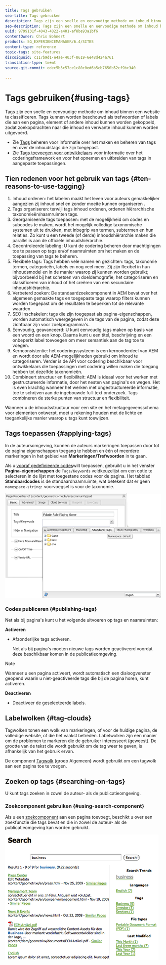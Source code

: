 ```yaml
---
title: Tags gebruiken
seo-title: Tags gebruiken
description: Tags zijn een snelle en eenvoudige methode om inhoud binnen een website te classificeren. Tags kunnen worden beschouwd als trefwoorden of labels die aan een pagina, element of andere inhoud kunnen worden gekoppeld, zodat zoekopdrachten naar die inhoud en verwante inhoud kunnen worden uitgevoerd.
seo-description: Tags zijn een snelle en eenvoudige methode om inhoud binnen een website te classificeren. Tags kunnen worden beschouwd als trefwoorden of labels die aan een pagina, element of andere inhoud kunnen worden gekoppeld, zodat zoekopdrachten naar die inhoud en verwante inhoud kunnen worden uitgevoerd.
uuid: 9799131f-4043-4022-a401-af8be93a1bf6
contentOwner: Chris Bohnert
products: SG_EXPERIENCEMANAGER/6.4/SITES
content-type: reference
topic-tags: site-features
discoiquuid: c117b9d1-e4ae-403f-8619-6e48d424a761
translation-type: tm+mt
source-git-commit: cdec5b3c57ce1c80c0ed6b5cb7650b52cf9bc340

---
```



# Tags gebruiken{#using-tags}

Tags zijn een snelle en eenvoudige methode om inhoud binnen een website te classificeren. Tags kunnen worden beschouwd als trefwoorden of labels die aan een pagina, element of andere inhoud kunnen worden gekoppeld, zodat zoekopdrachten naar die inhoud en verwante inhoud kunnen worden uitgevoerd.

* Zie [Tags](/help/sites-administering/tags.md) beheren voor informatie over het maken en beheren van tags en over de inhoudstags die zijn toegepast.
* Zie [Tags toevoegen voor ontwikkelaars](/help/sites-developing/tags.md) voor informatie over het coderingsframework en voor het opnemen en uitbreiden van tags in aangepaste toepassingen.

## Tien redenen voor het gebruik van tags {#ten-reasons-to-use-tagging}

1. Inhoud ordenen: het labelen maakt het leven voor auteurs gemakkelijker aangezien zij inhoud snel en zonder moeite kunnen organiseren .
1. Tags organiseren: terwijl tags inhoud ordenen, ordenen hiërarchische taxonomieën/naamruimten tags.
1. Georganiseerde tags toepassen: met de mogelijkheid om codes en subcodes te maken, wordt het mogelijk volledige taxonomische systemen uit te drukken, met inbegrip van termen, subtermen en hun relaties. Zo kunt u een tweede (of derde) inhoudshiërarchie maken die parallel is aan de officiële inhoudshiërarchie.
1. Gecontroleerde labeling: U kunt de codering beheren door machtigingen toe te passen op tags en/of naamruimten om het maken en de toepassing van tags te beheren.
1. Flexibele tags: Tags hebben vele namen en gezichten: tags, taxonomie termen, categorieën, labels en nog veel meer. Zij zijn flexibel in hun inhoudsmodel en in de manier waarop zij kunnen worden gebruikt; bijvoorbeeld bij het schetsen van doeldemografie, het categoriseren en classificeren van inhoud of het creëren van een secundaire inhoudshiërarchie.
1. Verbeterd zoeken: De standaardzoekcomponent in AEM bevat over het algemeen gemaakte tags en toegepaste tags waarop filters kunnen worden toegepast om de resultaten te beperken tot de relevante waarden.
1. SEO inschakelen: tags die zijn toegepast als pagina-eigenschappen, worden automatisch weergegeven in de tags van de pagina, zodat deze zichtbaar zijn voor zoekprogramma&#39;s.
1. Eenvoudig, geavanceerd: U kunt eenvoudig tags maken op basis van een woord en een knop. Daarna kunt u een titel, beschrijving en een onbeperkt label toevoegen om meer semantiek aan de tag toe te voegen.
1. Kernconsistentie: het coderingssysteem is een kernonderdeel van AEM en wordt door alle AEM-mogelijkheden gebruikt om inhoud te categoriseren. Verder is de API voor codering beschikbaar voor ontwikkelaars die toepassingen met codering willen maken die toegang hebben tot dezelfde taxonomieën.
1. Combineert structuur en flexibiliteit: AEM is ideaal voor het werken met gestructureerde informatie, door het nesten van pagina&#39;s en wegen. Het is even krachtig wanneer het werken met ongestructureerde informatie, toe te schrijven aan de ingebouwde full-text onderzoek. Tags combineren de sterke punten van structuur en flexibiliteit.

Wanneer u de inhoudsstructuur voor een site en het metagegevensschema voor elementen ontwerpt, moet u rekening houden met de lichte en toegankelijke manier waarop u tags kunt toewijzen.

## Tags toepassen {#applying-tags}

In de auteursomgeving, kunnen de auteurs markeringen toepassen door tot de pagina eigenschappen toegang te hebben en één of meerdere markeringen in het gebied van **Markeringen/Trefwoorden** in te gaan.

Als u [vooraf gedefinieerde codes](/help/sites-administering/tags.md)wilt toepassen, gebruikt u in het venster **Pagina-eigenschappen** de `Tags/Keywords` veldkeuzelijst om een optie te selecteren in de lijst met toegestane codes voor de pagina. Het tabblad **Standaardcodes** is de standaardnaamruimte, wat betekent dat er geen `namespace-string:` voorvoegsel is voor de taxonomie.

![chlimage_1-2](assets/chlimage_1-2.png)

### Codes publiceren {#publishing-tags}

Net als bij pagina&#39;s kunt u het volgende uitvoeren op tags en naamruimten:

**Activeren**

* Afzonderlijke tags activeren.

   Net als bij pagina&#39;s moeten nieuwe tags worden geactiveerd voordat deze beschikbaar komen in de publicatieomgeving.

>[!NOTE]
>
>Wanneer u een pagina activeert, wordt automatisch een dialoogvenster geopend waarin u niet-geactiveerde tags die bij de pagina horen, kunt activeren.

**Deactiveren**

* Deactiveer de geselecteerde labels.

## Labelwolken {#tag-clouds}

Tagwolken tonen een wolk van markeringen, of voor de huidige pagina, de volledige website, of die het vaakst betreden. Labelwolken zijn een manier om de problemen te markeren die de gebruiker interesseert (geweest). De grootte van de tekst die wordt gebruikt om de tag weer te geven, is afhankelijk van het gebruik ervan.

De component [Tagwolk](/help/sites-classic-ui-authoring/classic-page-author-edit-mode.md#tag-cloud) (groep Algemeen) wordt gebruikt om een tagwolk aan een pagina toe te voegen.

## Zoeken op tags {#searching-on-tags}

U kunt tags zoeken in zowel de auteur- als de publicatieomgeving.

### Zoekcomponent gebruiken {#using-search-component}

Als u een [zoekcomponent](/help/sites-classic-ui-authoring/classic-page-author-edit-mode.md#search) aan een pagina toevoegt, beschikt u over een zoekfunctie die tags bevat en die in zowel de auteur- als de publicatieomgeving kan worden gebruikt.

![chlimage_1-3](assets/chlimage_1-3.png)

